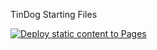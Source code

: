 TinDog Starting Files

[![Deploy static content to Pages](https://github.com/minhnc912/TinDog/actions/workflows/static.yml/badge.svg)](https://github.com/minhnc912/TinDog/actions/workflows/static.yml)
